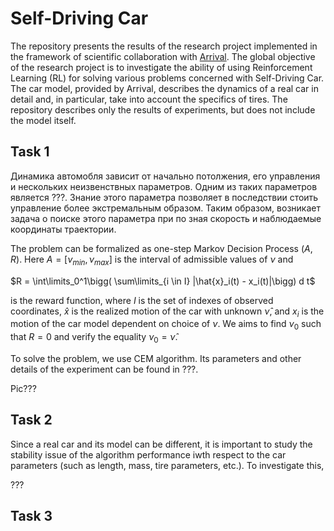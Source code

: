 # Self-Driving Car

The repository presents the results of the research project implemented in the framework of scientific collaboration with [Arrival](https://arrival.com/world/en). The global objective of the research project is to investigate the ability of using Reinforcement Learning (RL) for solving various problems concerned with Self-Driving Car. The car model, provided by Arrival, describes the dynamics of a real car in detail and, in particular, take into account the specifics of tires. The repository describes only the results of experiments, but does not include the model itself.

## Task 1

Динамика автомобля зависит от начально потолжения, его управления и нескольких неизвенствных параметров. Одним из таких параметров является ???. Знание этого параметра позволяет в последствии стоить управление более экстремальным образом. Таким образом, возникает задача о поиске этого параметра при по зная скорость и наблюдаемые координаты траектории. 

The problem can be formalized as one-step Markov Decision Process $(A,R)$. Here $A = [\nu_{min}, \nu_{max}]$ is the interval of admissible values of $\nu$ and 

$R = \int\limits_0^1\bigg( \sum\limits_{i \in I} |\hat{x}_i(t) - x_i(t)|\bigg) d t$

is the reward function, where $I$ is the set of indexes of observed coordinates, $\hat{x}$ is the realized motion of the car with unknown $\hat{\nu}$, and $x_i$ is the motion of the car model dependent on choice of $\nu$. We aims to find $\nu_0$ such that $R = 0$ and verify the equality $\nu_0 = \hat{\nu}$.

To solve the problem, we use CEM algorithm. Its parameters and other details of the experiment can be found in ???.

Pic???

## Task 2

Since a real car and its model can be different, it is important to study the stability issue of the algorithm performance iwth respect to the car parameters (such as length, mass, tire parameters, etc.). To investigate this, 

???

## Task 3
